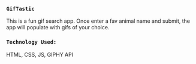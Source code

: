 
### `GifTastic`
This is a fun gif search app. Once enter a fav animal name and submit, the app will populate with gifs of your choice.

### `Technology Used:`
HTML, CSS, JS, GIPHY API
